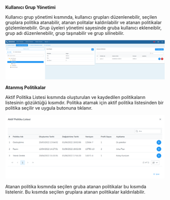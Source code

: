**Kullanıcı Grup Yönetimi**

Kullanıcı grup yönetimi kısmında, kullanıcı grupları düzenlenebilir, seçilen gruplara politika atanabilir, atanan 
politalar kaldırılabilir ve atanan politikalar gözlemlenebilir.
Grup üyeleri yönetimi sayesinde gruba kullanıcı ekleneiblir, grup adı düzenlenebilir, grup taşınabilir 
ve grup silinebilir.


[![Kullanıcı Grup Yönetimi](../images/userGroupManagement/userGroupManagement.png)](../images/userGroupManagement/userGroupManagement.png)


**Atanmış Politikalar**

Aktif Politika Listesi kısmında oluşturulan ve kaydedilen politikaların listesinin gözüktüğü kısımdır.
Politika atamak için aktif politika listesinden bir politika seçilir ve uygula butonuna tıklanır.

[![Kullanıcı Grup Yönetimi](../images/userGroupManagement/activePolicyList.png)](../images/userGroupManagement/activePolicyList.png)

Atanan politika kısmında seçilen gruba atanan politikalar bu kısımda listelenir. Bu kısımda seçilen 
gruplara atanan politikalar kaldırılabilir.

